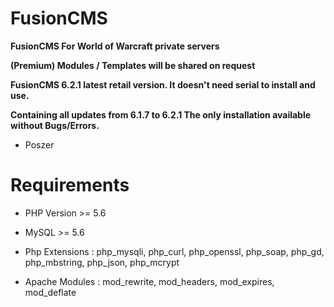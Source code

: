 # FusionCMS

**FusionCMS For World of Warcraft private servers**

**(Premium) Modules / Templates will be shared on request**

**FusionCMS 6.2.1 latest retail version. It doesn't need serial to install and use.**

**Containing all updates from 6.1.7 to 6.2.1 The only installation available without Bugs/Errors.**

- Poszer

# Requirements

- PHP Version >= 5.6

- MySQL >= 5.6

- Php Extensions : php_mysqli, php_curl, php_openssl, php_soap, php_gd, php_mbstring, php_json, php_mcrypt

- Apache Modules : mod_rewrite, mod_headers, mod_expires, mod_deflate
